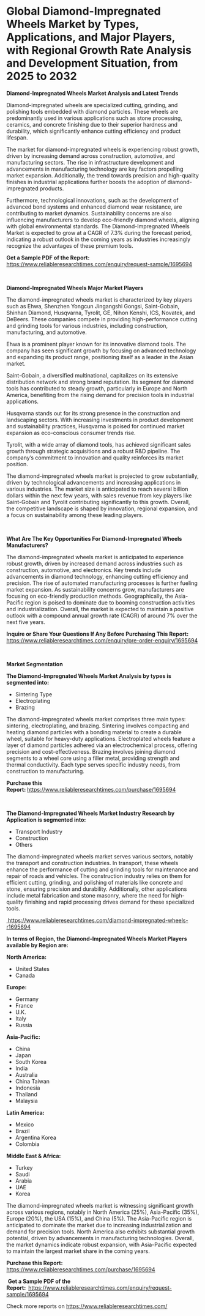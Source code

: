 <p><h1>Global Diamond-Impregnated Wheels Market by Types, Applications, and Major Players, with Regional Growth Rate Analysis and Development Situation, from 2025 to 2032</h1></p><p><strong>Diamond-Impregnated Wheels Market Analysis and Latest Trends</strong></p>
<p><p>Diamond-impregnated wheels are specialized cutting, grinding, and polishing tools embedded with diamond particles. These wheels are predominantly used in various applications such as stone processing, ceramics, and concrete finishing due to their superior hardness and durability, which significantly enhance cutting efficiency and product lifespan.</p><p>The market for diamond-impregnated wheels is experiencing robust growth, driven by increasing demand across construction, automotive, and manufacturing sectors. The rise in infrastructure development and advancements in manufacturing technology are key factors propelling market expansion. Additionally, the trend towards precision and high-quality finishes in industrial applications further boosts the adoption of diamond-impregnated products.</p><p>Furthermore, technological innovations, such as the development of advanced bond systems and enhanced diamond wear resistance, are contributing to market dynamics. Sustainability concerns are also influencing manufacturers to develop eco-friendly diamond wheels, aligning with global environmental standards. The Diamond-Impregnated Wheels Market is expected to grow at a CAGR of 7.3% during the forecast period, indicating a robust outlook in the coming years as industries increasingly recognize the advantages of these premium tools.</p></p>
<p><strong>Get a Sample PDF of the Report:&nbsp;</strong> <a href="https://www.reliableresearchtimes.com/enquiry/request-sample/1695694?utm_campaign=1933&utm_medium=2&utm_source=Github&utm_content=ia&utm_term=08012025&utm_id=diamond-impregnated-wheels">https://www.reliableresearchtimes.com/enquiry/request-sample/1695694</a></p>
<p>&nbsp;</p>
<p><strong>Diamond-Impregnated Wheels Major Market Players</strong></p>
<p><p>The diamond-impregnated wheels market is characterized by key players such as Ehwa, Shenzhen Yongcun Jingangshi Gongsi, Saint-Gobain, Shinhan Diamond, Husqvarna, Tyrolit, GE, Nihon Kenshi, ICS, Novatek, and DeBeers. These companies compete in providing high-performance cutting and grinding tools for various industries, including construction, manufacturing, and automotive.</p><p>Ehwa is a prominent player known for its innovative diamond tools. The company has seen significant growth by focusing on advanced technology and expanding its product range, positioning itself as a leader in the Asian market. </p><p>Saint-Gobain, a diversified multinational, capitalizes on its extensive distribution network and strong brand reputation. Its segment for diamond tools has contributed to steady growth, particularly in Europe and North America, benefiting from the rising demand for precision tools in industrial applications.</p><p>Husqvarna stands out for its strong presence in the construction and landscaping sectors. With increasing investments in product development and sustainability practices, Husqvarna is poised for continued market expansion as eco-conscious consumer trends rise.</p><p>Tyrolit, with a wide array of diamond tools, has achieved significant sales growth through strategic acquisitions and a robust R&D pipeline. The company’s commitment to innovation and quality reinforces its market position.</p><p>The diamond-impregnated wheels market is projected to grow substantially, driven by technological advancements and increasing applications in various industries. The market size is anticipated to reach several billion dollars within the next few years, with sales revenue from key players like Saint-Gobain and Tyrolit contributing significantly to this growth. Overall, the competitive landscape is shaped by innovation, regional expansion, and a focus on sustainability among these leading players.</p></p>
<p>&nbsp;</p>
<p><strong>What Are The Key Opportunities For Diamond-Impregnated Wheels Manufacturers?</strong></p>
<p><p>The diamond-impregnated wheels market is anticipated to experience robust growth, driven by increased demand across industries such as construction, automotive, and electronics. Key trends include advancements in diamond technology, enhancing cutting efficiency and precision. The rise of automated manufacturing processes is further fueling market expansion. As sustainability concerns grow, manufacturers are focusing on eco-friendly production methods. Geographically, the Asia-Pacific region is poised to dominate due to booming construction activities and industrialization. Overall, the market is expected to maintain a positive outlook with a compound annual growth rate (CAGR) of around 7% over the next five years.</p></p>
<p><strong>Inquire or Share Your Questions If Any Before Purchasing This Report:</strong> <a href="https://www.reliableresearchtimes.com/enquiry/pre-order-enquiry/1695694?utm_campaign=1933&utm_medium=2&utm_source=Github&utm_content=ia&utm_term=08012025&utm_id=diamond-impregnated-wheels">https://www.reliableresearchtimes.com/enquiry/pre-order-enquiry/1695694</a></p>
<p>&nbsp;</p>
<p><strong>Market Segmentation</strong></p>
<p><strong>The Diamond-Impregnated Wheels Market Analysis by types is segmented into:</strong></p>
<p><ul><li>Sintering Type</li><li>Electroplating</li><li>Brazing</li></ul></p>
<p><p>The diamond-impregnated wheels market comprises three main types: sintering, electroplating, and brazing. Sintering involves compacting and heating diamond particles with a bonding material to create a durable wheel, suitable for heavy-duty applications. Electroplated wheels feature a layer of diamond particles adhered via an electrochemical process, offering precision and cost-effectiveness. Brazing involves joining diamond segments to a wheel core using a filler metal, providing strength and thermal conductivity. Each type serves specific industry needs, from construction to manufacturing.</p></p>
<p><strong>Purchase this Report:&nbsp;</strong><a href="https://www.reliableresearchtimes.com/purchase/1695694?utm_campaign=1933&utm_medium=2&utm_source=Github&utm_content=ia&utm_term=08012025&utm_id=diamond-impregnated-wheels">https://www.reliableresearchtimes.com/purchase/1695694</a></p>
<p>&nbsp;</p>
<p><strong>The Diamond-Impregnated Wheels Market Industry Research by Application is segmented into:</strong></p>
<p><ul><li>Transport Industry</li><li>Construction</li><li>Others</li></ul></p>
<p><p>The diamond-impregnated wheels market serves various sectors, notably the transport and construction industries. In transport, these wheels enhance the performance of cutting and grinding tools for maintenance and repair of roads and vehicles. The construction industry relies on them for efficient cutting, grinding, and polishing of materials like concrete and stone, ensuring precision and durability. Additionally, other applications include metal fabrication and stone masonry, where the need for high-quality finishing and rapid processing drives demand for these specialized tools.</p></p>
<p><a href="https://www.reliableresearchtimes.com/diamond-impregnated-wheels-r1695694?utm_campaign=1933&utm_medium=2&utm_source=Github&utm_content=ia&utm_term=08012025&utm_id=diamond-impregnated-wheels">&nbsp;https://www.reliableresearchtimes.com/diamond-impregnated-wheels-r1695694</a></p>
<p><strong>In terms of Region, the Diamond-Impregnated Wheels Market Players available by Region are:</strong></p>
<p>
    <p> <strong> North America: </strong>
        <ul>
            <li>United States</li>
            <li>Canada</li>
        </ul>
        </p> 
    <p> <strong> Europe: </strong>
        <ul>
            <li>Germany</li>
            <li>France</li>
            <li>U.K.</li>
            <li>Italy</li>
            <li>Russia</li>
        </ul>
        </p> 
    <p> <strong> Asia-Pacific: </strong>
        <ul>
            <li>China</li>
            <li>Japan</li>
            <li>South Korea</li>
            <li>India</li>
            <li>Australia</li>
            <li>China Taiwan</li>
            <li>Indonesia</li>
            <li>Thailand</li>
            <li>Malaysia</li>
        </ul>
        </p> 
    <p> <strong> Latin America: </strong>
        <ul>
            <li>Mexico</li>
            <li>Brazil</li>
            <li>Argentina Korea</li>
            <li>Colombia</li>
        </ul>
        </p> 
    <p> <strong> Middle East & Africa: </strong>
        <ul>
            <li>Turkey</li>
            <li>Saudi</li>
            <li>Arabia</li>
            <li>UAE</li>
            <li>Korea</li>
        </ul>
    </p>
    </p>
<p><p>The diamond-impregnated wheels market is witnessing significant growth across various regions, notably in North America (25%), Asia-Pacific (35%), Europe (20%), the USA (15%), and China (5%). The Asia-Pacific region is anticipated to dominate the market due to increasing industrialization and demand for precision tools. North America also exhibits substantial growth potential, driven by advancements in manufacturing technologies. Overall, the market dynamics indicate robust expansion, with Asia-Pacific expected to maintain the largest market share in the coming years.</p></p>
<p><strong>Purchase this Report: </strong><a href="https://www.reliableresearchtimes.com/purchase/1695694?utm_campaign=1933&utm_medium=2&utm_source=Github&utm_content=ia&utm_term=08012025&utm_id=diamond-impregnated-wheels">https://www.reliableresearchtimes.com/purchase/1695694</a></p>
<p>&nbsp;<strong>Get a Sample PDF of the Report:&nbsp;&nbsp;</strong><a href="https://www.reliableresearchtimes.com/enquiry/request-sample/1695694?utm_campaign=1933&utm_medium=2&utm_source=Github&utm_content=ia&utm_term=08012025&utm_id=diamond-impregnated-wheels">https://www.reliableresearchtimes.com/enquiry/request-sample/1695694</a></p>
<p><strong></strong></p>
<p>Check more reports on <a href="https://www.reliableresearchtimes.com/?utm_campaign=1933&utm_medium=2&utm_source=Github&utm_content=ia&utm_term=08012025&utm_id=diamond-impregnated-wheels">https://www.reliableresearchtimes.com/</a></p>